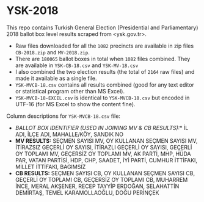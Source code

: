 # YSK-2018

This repo contains Turkish General Election (Presidential and Parliamentary) 2018 ballot box level results scraped from <ysk.gov.tr>.

- Raw files downloaded for all the `1082` precincts are available in zip files `CB-2018.zip` and `MV-2018.zip`.
- There are `180065` ballot boxes in total when `1082` files combined. They are available in `YSK-CB-18.csv` and `YSK-MV-18.csv`
- I also combined the two election results (the total of `2164` raw files) and made it available as a single file.
- `YSK-MVCB-18.csv` contains all results combined (good for any text editor or statistical program other than MS Excel).
- `YSK-MVCB-18-EXCEL.csv` is identical to `YSK-MVCB-18.csv` but encoded in UTF-16 (for MS Excel to show the content fine).

Column descriptions for `YSK-MVCB-18.csv` file:
- **BALLOT BOX IDENTIFIER (USED IN JOINING MV & CB RESULTS*):** İL ADI, İLÇE ADI, MAHALLE/KÖY, SANDIK NO
- **MV RESULTS:** SEÇMEN SAYISI MV, OY KULLANAN SEÇMEN SAYISI MV, İTİRAZSIZ GEÇERLİ OY SAYISI, İTİRAZLI GEÇERLİ OY SAYISI, GEÇERLİ OY TOPLAMI MV, GEÇERSİZ OY TOPLAMI MV, AK PARTİ, MHP, HÜDA PAR, VATAN PARTİSİ, HDP, CHP, SAADET, İYİ PARTİ, CUMHUR İTTİFAKI, MİLLET İTTİFAKI, BAGIMSIZ
- **CB RESULTS:** SEÇMEN SAYISI CB, OY KULLANAN SEÇMEN SAYISI CB, GEÇERLİ OY TOPLAMI CB, GEÇERSİZ OY TOPLAMI CB, MUHARREM İNCE, MERAL AKŞENER, RECEP TAYYİP ERDOĞAN, SELAHATTİN DEMİRTAŞ, TEMEL KARAMOLLAOĞLU, DOĞU PERİNÇEK
